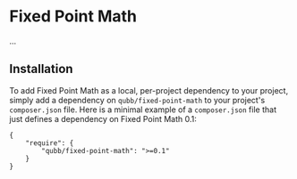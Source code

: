 # Fixed Point Math

...

## Installation

To add Fixed Point Math as a local, per-project dependency to your project, simply add a dependency on `qubb/fixed-point-math` to your project's `composer.json` file. Here is a minimal example of a `composer.json` file that just defines a dependency on Fixed Point Math 0.1:

    {
        "require": {
            "qubb/fixed-point-math": ">=0.1"
        }
    }
